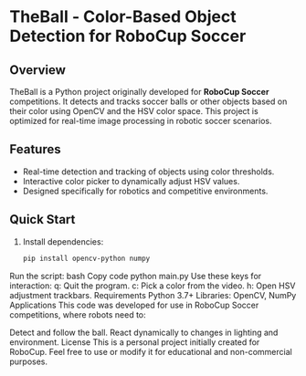 # TheBall - Color-Based Object Detection for RoboCup Soccer

## Overview
TheBall is a Python project originally developed for **RoboCup Soccer** competitions. It detects and tracks soccer balls or other objects based on their color using OpenCV and the HSV color space. This project is optimized for real-time image processing in robotic soccer scenarios.

## Features
- Real-time detection and tracking of objects using color thresholds.
- Interactive color picker to dynamically adjust HSV values.
- Designed specifically for robotics and competitive environments.

## Quick Start
1. Install dependencies:
   ```bash
   pip install opencv-python numpy
Run the script:
bash
Copy code
python main.py
Use these keys for interaction:
q: Quit the program.
c: Pick a color from the video.
h: Open HSV adjustment trackbars.
Requirements
Python 3.7+
Libraries: OpenCV, NumPy
Applications
This code was developed for use in RoboCup Soccer competitions, where robots need to:

Detect and follow the ball.
React dynamically to changes in lighting and environment.
License
This is a personal project initially created for RoboCup. Feel free to use or modify it for educational and non-commercial purposes.
